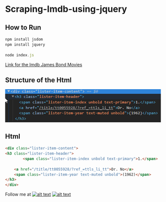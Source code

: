 # Scraping-Imdb-using-jquery

## How to Run

```javascript
npm install jsdom
npm install jquery

node index.js
```

[Link for the Imdb James Bond Movies](https://www.imdb.com/list/ls004489992/)

## Structure of the Html

![image](https://github.com/iarunabho/Scraping-Imdb-using-jquery/blob/master/images/html_structure.png)


## Html

```html
<div class="lister-item-content">
<h3 class="lister-item-header">
        <span class="lister-item-index unbold text-primary">1.</span>
    
    <a href="/title/tt0055928/?ref_=ttls_li_tt">Dr. No</a>
    <span class="lister-item-year text-muted unbold">(1962)</span>
</h3>
</div>
```

<!-- Please don't remove this: Grab your social icons from https://github.com/carlsednaoui/gitsocial -->

<!-- display the social media buttons in your README -->
Follow me at
[![alt text][1.1]][1] 
[![alt text][6.1]][6]


<!-- links to social media icons -->
<!-- no need to change these -->

<!-- icons with padding -->

[1.1]: http://i.imgur.com/tXSoThF.png (twitter icon with padding)
[6.1]: http://i.imgur.com/0o48UoR.png (github icon with padding)


<!-- links to your social media accounts -->
<!-- update these accordingly -->

[1]: http://www.twitter.com/iarunabho
[6]: http://www.github.com/iarunabho
